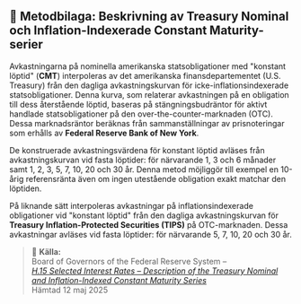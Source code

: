 ## 📘 Metodbilaga: Beskrivning av Treasury Nominal och Inflation-Indexerade Constant Maturity-serier

Avkastningarna på nominella amerikanska statsobligationer med "konstant löptid" (**CMT**) interpoleras av det amerikanska finansdepartementet (U.S. Treasury) från den dagliga avkastningskurvan för icke-inflationsindexerade statsobligationer. Denna kurva, som relaterar avkastningen på en obligation till dess återstående löptid, baseras på stängningsbudräntor för aktivt handlade statsobligationer på den over-the-counter-marknaden (OTC). Dessa marknadsräntor beräknas från sammanställningar av prisnoteringar som erhålls av **Federal Reserve Bank of New York**.

De konstruerade avkastningsvärdena för konstant löptid avläses från avkastningskurvan vid fasta löptider: för närvarande 1, 3 och 6 månader samt 1, 2, 3, 5, 7, 10, 20 och 30 år. Denna metod möjliggör till exempel en 10-årig referensränta även om ingen utestående obligation exakt matchar den löptiden.

På liknande sätt interpoleras avkastningar på inflationsindexerade obligationer vid "konstant löptid" från den dagliga avkastningskurvan för **Treasury Inflation-Protected Securities (TIPS)** på OTC-marknaden. Dessa avkastningar avläses vid fasta löptider: för närvarande 5, 7, 10, 20 och 30 år.

> 📎 **Källa:**  
> Board of Governors of the Federal Reserve System –  
> *[H.15 Selected Interest Rates – Description of the Treasury Nominal and Inflation-Indexed Constant Maturity Series](https://www.federalreserve.gov/releases/h15/)*  
> Hämtad 12 maj 2025
